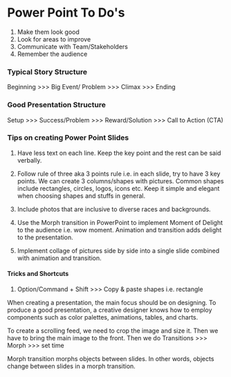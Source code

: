 # Power Point To Do's

1. Make them look good
2. Look for areas to improve
3. Communicate with Team/Stakeholders
4. Remember the audience 

### Typical Story Structure

Beginning  >>> Big Event/ Problem  >>> Climax  >>> Ending


### Good Presentation Structure 

Setup  >>> Success/Problem  >>> Reward/Solution  >>> Call to Action (CTA)

### Tips on creating Power Point Slides

1. Have less text on each line. Keep the key point and the rest can be said verbally.

2. Follow rule of three aka 3 points rule i.e. in each slide, try to have 3 key points. We can create 3 columns/shapes with pictures. Common shapes include rectangles, circles, logos, icons etc. Keep it simple and elegant when choosing shapes and stuffs in general. 

3. Include photos that are inclusive to diverse races and backgrounds. 

4. Use the Morph transition in PowerPoint to implement Moment of Delight to the audience i.e. wow moment. Animation and transition adds delight to the presentation.

5. Implement collage of pictures side by side into a single slide combined with animation and transition.

#### Tricks and Shortcuts

1. Option/Command + Shift >>> Copy & paste shapes i.e. rectangle 

When creating a presentation, the main focus should be on designing. To produce a good presentation, a creative designer knows how to employ components such as color palettes, animations, tables, and charts.

To create a scrolling feed, we need to crop the image and size it. Then we have to bring the main image to the front. Then we do Transitions >>> Morph >>> set time

Morph transition morphs objects between slides. In other words, objects change between slides in a morph transition.
